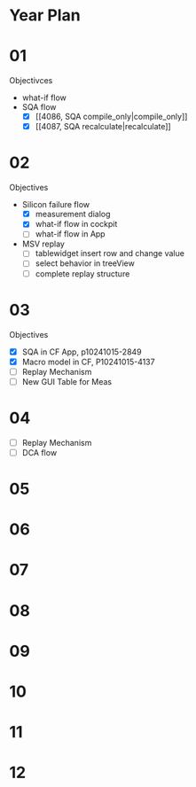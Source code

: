 # Year Plan
# 01
Objectivces 
* what-if flow 
* SQA flow 
	* [x] [[4086, SQA compile_only|compile_only]] 
	* [x] [[4087, SQA recalculate|recalculate]]
# 02
Objectives
* Silicon failure flow
	* [x] measurement dialog
	* [x] what-if flow in cockpit
	* [ ] what-if flow in App
* MSV replay
	* [ ] tablewidget insert row and change value
	* [ ] select behavior in treeView
	* [ ] complete replay structure
# 03
Objectives
* [x] SQA in CF App, p10241015-2849
* [x] Macro model in CF, P10241015-4137
* [ ] Replay Mechanism
* [ ] New GUI Table for Meas
# 04
* [ ] Replay Mechanism
* [ ] DCA flow
# 05
# 06
# 07
# 08
# 09
# 10
# 11
# 12

